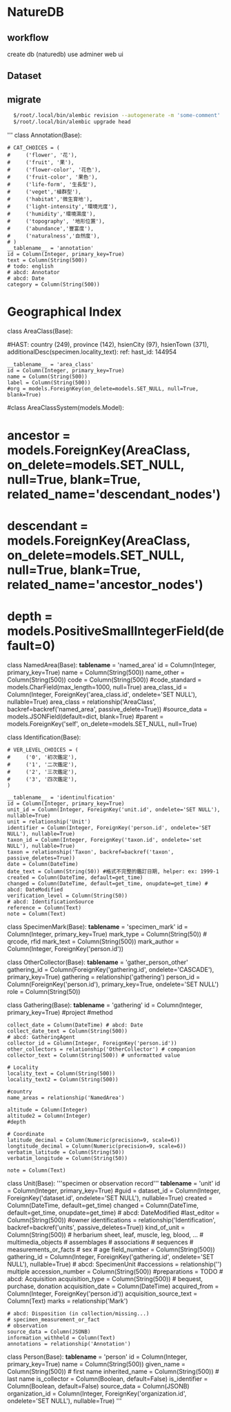 # NatureDB

## workflow

create db (naturedb) use adminer web ui

##


Dataset
 - 

## migrate

```bash
  $/root/.local/bin/alembic revision --autogenerate -m 'some-comment'
  $/root/.local/bin/alembic upgrade head
```



'''
class Annotation(Base):

    # CAT_CHOICES = (
    #     ('flower', '花'),
    #     ('fruit', '果'),
    #     ('flower-color', '花色'),
    #     ('fruit-color', '果色'),
    #     ('life-form', '生長型'),
    #     ('veget','植群型'),
    #     ('habitat','微生育地'),
    #     ('light-intensity','環境光度'),
    #     ('humidity','環境濕度'),
    #     ('topography', '地形位置'),
    #     ('abundance','豐富度'),
    #     ('naturalness','自然度'),
    # )
    __tablename__ = 'annotation'
    id = Column(Integer, primary_key=True)
    text = Column(String(500))
    # todo: english
    # abcd: Annotator
    # abcd: Date
    category = Column(String(500))


# Geographical Index
class AreaClass(Base):

#HAST: country (249), province (142), hsienCity (97), hsienTown (371), additionalDesc(specimen.locality_text): ref: hast_id: 144954

    __tablename__ = 'area_class'
    id = Column(Integer, primary_key=True)
    name = Column(String(500))
    label = Column(String(500))
    #org = models.ForeignKey(on_delete=models.SET_NULL, null=True, blank=True)


#class AreaClassSystem(models.Model):
#    ancestor = models.ForeignKey(AreaClass, on_delete=models.SET_NULL, null=True, blank=True, related_name='descendant_nodes')
#    descendant = models.ForeignKey(AreaClass, on_delete=models.SET_NULL, null=True, blank=True, related_name='ancestor_nodes')
#    depth = models.PositiveSmallIntegerField(default=0)

class NamedArea(Base):
    __tablename__ = 'named_area'
    id = Column(Integer, primary_key=True)
    name = Column(String(500))
    name_other = Column(String(500))
    code = Column(String(500))
    #code_standard = models.CharField(max_length=1000, null=True)
    area_class_id = Column(Integer, ForeignKey('area_class.id', ondelete='SET NULL'), nullable=True)
    area_class = relationship('AreaClass', backref=backref('named_area', passive_delete=True))
    #source_data = models.JSONField(default=dict, blank=True)
    #parent = models.ForeignKey('self', on_delete=models.SET_NULL, null=True)


class Identification(Base):

    # VER_LEVEL_CHOICES = (
    #     ('0', '初次鑑定'),
    #     ('1', '二次鑑定'),
    #     ('2', '三次鑑定'),
    #     ('3', '四次鑑定'),
    )

    __tablename__ = 'identinulfication'
    id = Column(Integer, primary_key=True)
    unit_id = Column(Integer, ForeignKey('unit.id', ondelete='SET NULL'), nullable=True)
    unit = relationship('Unit')
    identifier = Column(Integer, ForeignKey('person.id', ondelete='SET NULL'), nullable=True)
    taxon_id = Column(Integer, ForeignKey('taxon.id', ondelete='set NULL'), nullable=True)
    taxon = relationship('Taxon', backref=backref('taxon', passive_deletes=True))
    date = Column(DateTime)
    date_text = Column(String(50)) #格式不完整的鑑訂日期, helper: ex: 1999-1
    created = Column(DateTime, default=get_time)
    changed = Column(DateTime, default=get_time, onupdate=get_time) # abcd: DateModified
    verification_level = Column(String(50))
    # abcd: IdentificationSource
    reference = Column(Text)
    note = Column(Text)

class SpecimenMark(Base):
    __tablename__ = 'specimen_mark'
    id = Column(Integer, primary_key=True)
    mark_type = Column(String(50)) # qrcode, rfid
    mark_text = Column(String(500))
    mark_author = Column(Integer, ForeignKey('person.id'))

class OtherCollector(Base):
    __tablename__ = 'gather_person_other'
    gathering_id = Column(ForeignKey('gathering.id', ondelete='CASCADE'), primary_key=True)
    gathering = relationship('gathering')
    person_id = Column(ForeignKey('person.id'), primary_key=True, ondelete='SET NULL')
    role = Column(String(50))


class Gathering(Base):
    __tablename__ = 'gathering'
    id = Column(Integer, primary_key=True)
    #project
    #method

    collect_date = Column(DateTime) # abcd: Date
    collect_date_text = Column(String(500))
    # abcd: GatheringAgent
    collector_id = Column(Integer, ForeignKey('person.id'))
    other_collectors = relationship('OtherCollector') # companion
    collector_text = Column(String(500)) # unformatted value

    # Locality
    locality_text = Column(String(500))
    locality_text2 = Column(String(500))

    #country
    name_areas = relationship('NamedArea')

    altitude = Column(Integer)
    altitude2 = Column(Integer)
    #depth

    # Coordinate
    latitude_decimal = Column(Numeric(precision=9, scale=6))
    longtitude_decimal = Column(Numeric(precision=9, scale=6))
    verbatim_latitude = Column(String(50))
    verbatim_longitude = Column(String(50))

    note = Column(Text)


class Unit(Base):
      '''specimen or observation record'''
    __tablename__ = 'unit'
    id = Column(Integer, primary_key=True)
    #guid =
    dataset_id = Column(Integer, ForeignKey('dataset.id', ondelete='SET NULL'), nullable=True)
    created = Column(DateTime, default=get_time)
    changed = Column(DateTime, default=get_time, onupdate=get_time) # abcd: DateModified
    #last_editor = Column(String(500))
    #owner
    identifications = relationship('Identification', backref=backref('units', passive_deletes=True))
    kind_of_unit = Column(String(500)) # herbarium sheet, leaf, muscle, leg, blood, ...
    # multimedia_objects
    # assemblages
    # associations
    # sequences
    # measurements_or_facts
    # sex
    # age
    field_number = Column(String(500))
    gathering_id = Column(Integer, ForeignKey('gathering.id', ondelete='SET NULL'), nullable=True)
    # abcd: SpecimenUnit
    #accessions = relationship('') multiple
    accession_number = Column(String(500))
    #preparations = TODO
    # abcd: Acquisition
    acquisition_type = Column(String(500)) # bequest, purchase, donation
    acquisition_date = Column(DateTime)
    acquired_from = Column(Integer, ForeignKey('person.id'))
    acquisition_source_text = Column(Text)
    marks = relationship('Mark')

    # abcd: Disposition (in collection/missing...)
    # specimen_measurement_or_fact
    # observation
    source_data = Column(JSONB)
    information_withheld = Column(Text)
    annotations = relationship('Annotation')

class Person(Base):
    __tablename__ = 'person'
    id = Column(Integer, primary_key=True)
    name = Column(String(500))
    given_name = Column(String(500)) # first name
    inherited_name = Column(String(500)) # last name
    is_collector = Column(Boolean, default=False)
    is_identifier = Column(Boolean, default=False)
    source_data = Column(JSONB)
    organization_id = Column(Integer, ForeignKey('organization.id', ondelete='SET NULL'), nullable=True)
'''

